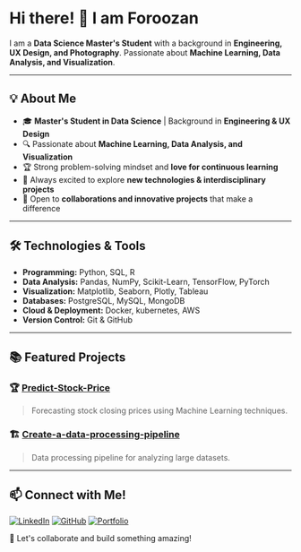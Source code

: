 
# Hi there! 👋 I am Foroozan

I am a **Data Science Master's Student** with a background in **Engineering, UX Design, and Photography**. Passionate about **Machine Learning, Data Analysis, and Visualization**.


---

## 💡 About Me
- 🎓 **Master's Student in Data Science** | Background in **Engineering & UX Design**
- 🔍 Passionate about **Machine Learning, Data Analysis, and Visualization**
- 🏆 Strong problem-solving mindset and **love for continuous learning**
- 🌱 Always excited to explore **new technologies & interdisciplinary projects**
- 🤝 Open to **collaborations and innovative projects** that make a difference

---

## 🛠️ Technologies & Tools
- **Programming:** Python, SQL, R
- **Data Analysis:** Pandas, NumPy, Scikit-Learn, TensorFlow, PyTorch
- **Visualization:** Matplotlib, Seaborn, Plotly, Tableau
- **Databases:** PostgreSQL, MySQL, MongoDB
- **Cloud & Deployment:** Docker, kubernetes, AWS
- **Version Control:** Git & GitHub

---

## 📚 Featured Projects
### 🏆 [Predict-Stock-Price](https://github.com/ForoozanE/Predict-Stock-price)
> Forecasting stock closing prices using Machine Learning techniques.

### 🏗️ [Create-a-data-processing-pipeline](https://github.com/ForoozanE/Create-a-data-processing-pipeline)
> Data processing pipeline for analyzing large datasets.

---

## 📫 Connect with Me!
[![LinkedIn](https://img.shields.io/badge/-LinkedIn-blue?style=flat&logo=linkedin)](https://www.linkedin.com/in/foroozanebrahimzadeh/)
[![GitHub](https://img.shields.io/badge/-GitHub-lightgrey?style=flat&logo=github)](https://github.com/ForoozanE)
[![Portfolio](https://img.shields.io/badge/-Portfolio-green?style=flat&logo=web)]()

🚀 Let's collaborate and build something amazing!

